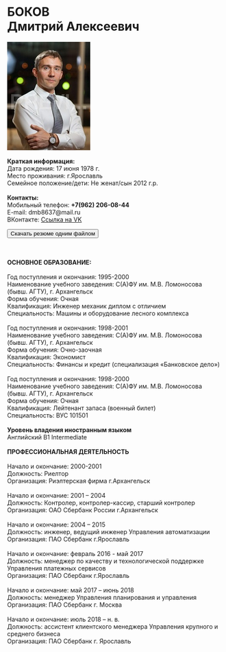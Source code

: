 <h1>БОКОВ
<br>Дмитрий Алексеевич</h1>
<img src="1_MG_3769.jpg">
<p valign="top" align="LEFT"><strong>Краткая информация:</strong>
  <br>Дата рождения: 17 июня 1978 г.
  <br>Место проживания: г.Ярославль
  <br>Семейное положение/дети: Не женат/сын 2012 г.р.
  <br>
  <br><strong>Контакты:</strong>
  <br>Мобильный телефон: <strong>+7(962) 206-08-44</strong>
  <br>E-mail: dmb8637@mail.ru
  <br>ВКонтакте: <a HREF="https://vk.com/id32994005" target="_blank">Ссылка на VK</a>
</p>
<p align="left"><a href="anketa_D_A_Bokov.docx" download=""><button>Скачать резюме одним файлом</button></a></p>
<br>
<br><strong>ОСНОВНОЕ ОБРАЗОВАНИЕ:</strong>
<br>
<br>Год поступления и окончания: 1995-2000
<br>Наименование учебного заведения: С(А)ФУ им. М.В. Ломоносова (бывш. АГТУ), г. Архангельск
<br>Форма обучения: Очная
<br>Квалификация: Инженер механик диплом с отличием
<br>Специальность: Машины и оборудование лесного комплекса
<br>
<br>Год поступления и окончания: 1998-2001
<br>Наименование учебного заведения: С(А)ФУ им. М.В. Ломоносова (бывш. АГТУ), г. Архангельск
<br>Форма обучения: Очно-заочная
<br>Квалификация: Экономист
<br>Специальность: Финансы и кредит (специализация «Банковское дело»)
<br>
<br>Год поступления и окончания: 1998-2000
<br>Наименование учебного заведения: С(А)ФУ им. М.В. Ломоносова (бывш. АГТУ), г. Архангельск
<br>Форма обучения: Очная
<br>Квалификация: Лейтенант запаса (военный билет)
<br>Специальность: ВУС 101501
<br>
<br><strong>Уровень владения иностранным языком</strong>
<br>Английский B1 Intermediate
<br>
<br><strong>ПРОФЕССИОНАЛЬНАЯ ДЕЯТЕЛЬНОСТЬ</strong>
<br>
<br>Начало и окончание: 2000-2001
<br>Должность: Риелтор
<br>Организация: Риэлтерская фирма г.Архангельск
<br>
<br>Начало и окончание: 2001 – 2004
<br>Должность: Контролер, контролер-кассир, старший контролер
<br>Организация: ОАО Сбербанк России  г.Архангельск
<br>
<br>Начало и окончание: 2004 – 2015
<br>Должность: инженер, ведущий инженер Управления автоматизации
<br>Организация: ПАО Сбербанк г.Ярославль
<br>
<br>Начало и окончание: февраль 2016 - май 2017
<br>Должность: менеджер по качеству и технологической поддержке Управления платежных сервисов
<br>Организация: ПАО Сбербанк г.Ярославль
<br>
<br>Начало и окончание: май 2017 – июнь 2018
<br>Должность: менеджер Управления планирования и управления
<br>Организация: ПАО Сбербанк г. Москва
<br>
<br>Начало и окончание: июль 2018 – н. в.
<br>Должность: ассистент клиентского менеджера Управления крупного и среднего бизнеса
<br>Организация: ПАО Сбербанк г. Ярославль
